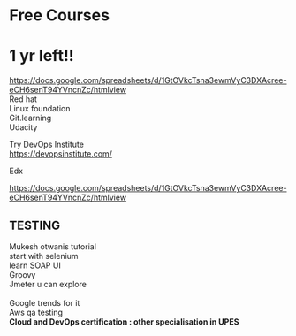 # Free Courses
# 1 yr left!!
https://docs.google.com/spreadsheets/d/1GtOVkcTsna3ewmVyC3DXAcree-eCH6senT94YVncnZc/htmlview
<br>
Red hat <br>
Linux foundation<br>
Git.learning<br>
Udacity<br>

Try DevOps Institute<br>
https://devopsinstitute.com/<br>

Edx<br>

https://docs.google.com/spreadsheets/d/1GtOVkcTsna3ewmVyC3DXAcree-eCH6senT94YVncnZc/htmlview
<br>


## TESTING
Mukesh otwanis tutorial<br>start with selenium<br> learn SOAP UI<br> Groovy <br> Jmeter u can explore<br><br>
Google trends for it<br>
Aws qa testing <br>
**Cloud and DevOps certification : other specialisation in UPES**
